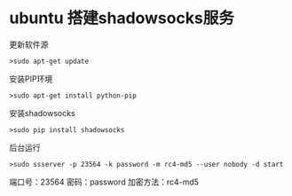 # ubuntu 搭建shadowsocks服务

更新软件源

```
>sudo apt-get update
```

安装PIP环境

```
>sudo apt-get install python-pip
```
安装shadowsocks

```
>sudo pip install shadowsocks
```
后台运行

```
>sudo ssserver -p 23564 -k password -m rc4-md5 --user nobody -d start
```
端口号：23564
密码：password
加密方法：rc4-md5